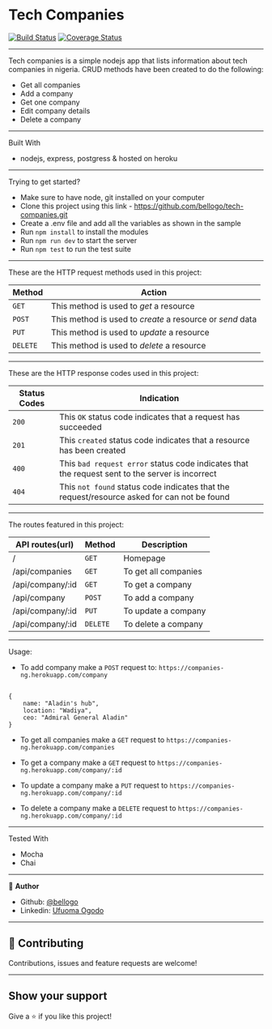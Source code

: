 # Tech Companies

[![Build Status](https://travis-ci.org/bellogo/tech-companies.svg?branch=develop)](https://travis-ci.org/bellogo/tech-companies)
[![Coverage Status](https://coveralls.io/repos/github/bellogo/tech-companies/badge.svg?branch=develop)](https://coveralls.io/github/bellogo/tech-companies?branch=develop)

<hr>

Tech companies is a simple nodejs app that lists information about tech companies in nigeria. CRUD methods have been created to do the following:

- Get all companies
- Add a company 
- Get one company
- Edit company details
- Delete a company

<hr>

Built With

- nodejs, express, postgress & hosted on heroku

<hr>

Trying to get started?

- Make sure to have node, git installed on your computer
- Clone this project using this link - <https://github.com/bellogo/tech-companies.git>
- Create a .env file and add all the variables as shown in the sample
- Run `npm install` to install the modules
- Run `npm run dev` to start the server
- Run `npm test` to run the test suite

<hr>

These are the HTTP request methods used in this project:

| Method   | Action                                                      |
|---       | ---                                                         |
| `GET`    | This method is used to *get* a resource                     |
| `POST`   | This method is used to *create* a resource or *send* data   |
| `PUT`  | This method is used to *update* a resource                  |
| `DELETE` | This method is used to *delete* a resource                  |

<hr>

These are the HTTP response codes used in this project:

| Status Codes | Indication                                                                                            |
|   ---        | ---                                                                                                   |
|  `200`       | This `OK` status code indicates that a request has succeeded                                          |
|  `201`       | This `created` status code indicates that a resource has been created                                 |
|  `400`       | This `bad request error` status code indicates that the request sent to the server is incorrect       |
|  `404`       | This `not found` status code indicates that the request/resource asked for can not be found           |

<hr>

The routes featured in this project:

| API routes(url)       | Method   | Description                                         |
| ---                   | ---      | ---                                                 |
| /         | `GET`   |  Homepage                    |
| /api/companies   | `GET`   | To get all companies                  |
| /api/company/:id    | `GET` | To get a company                   |
| /api/company    | `POST` | To add a company                   |
| /api/company/:id | `PUT`    | To update a company                       |
| /api/company/:id     | `DELETE`    | To delete a company                     |


<hr>

Usage:
- To add company make a `POST` request to: `https://companies-ng.herokuapp.com/company`
  
```

{
    name: "Aladin's hub",
    location: "Wadiya",
    ceo: "Admiral General Aladin"
}

```

- To get all companies make a `GET` request to `https://companies-ng.herokuapp.com/companies`

- To get a company make a `GET` request to `https://companies-ng.herokuapp.com/company/:id`

- To update a company make a `PUT` request to `https://companies-ng.herokuapp.com/company/:id`

- To delete a company make a `DELETE` request to `https://companies-ng.herokuapp.com/company/:id`

<hr>

Tested With

- Mocha
- Chai

<hr>


👤 **Author**

- Github: [@bellogo](https://github.com/bellogo)
- Linkedin: [Ufuoma Ogodo](https://ng.linkedin.com/in/ufuoma-ogodo)

<hr>

## 🤝 Contributing

Contributions, issues and feature requests are welcome!

<hr>

## Show your support

Give a ⭐️ if you like this project!
